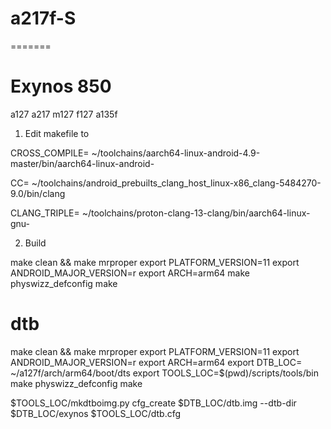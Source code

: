
# a217f-S
=======


Exynos 850
==========
a127 a217 m127 f127 a135f

1. Edit makefile to 

CROSS_COMPILE= ~/toolchains/aarch64-linux-android-4.9-master/bin/aarch64-linux-android-

CC= ~/toolchains/android_prebuilts_clang_host_linux-x86_clang-5484270-9.0/bin/clang

CLANG_TRIPLE= ~/toolchains/proton-clang-13-clang/bin/aarch64-linux-gnu-

2. Build

make clean && make mrproper
export PLATFORM_VERSION=11
export ANDROID_MAJOR_VERSION=r
export ARCH=arm64
make physwizz_defconfig
make

 dtb
=========

make clean && make mrproper
export PLATFORM_VERSION=11
export ANDROID_MAJOR_VERSION=r
export ARCH=arm64
export DTB_LOC= ~/a127f/arch/arm64/boot/dts
export TOOLS_LOC=$(pwd)/scripts/tools/bin
make physwizz_defconfig
make

$TOOLS_LOC/mkdtboimg.py cfg_create $DTB_LOC/dtb.img --dtb-dir $DTB_LOC/exynos $TOOLS_LOC/dtb.cfg



